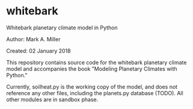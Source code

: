 # whitebark
Whitebark planetary climate model in Python

Author: Mark A. Miller

Created: 02 January 2018

This repository contains source code for the whitebark planetary climate model and accompanies the book "Modeling Planetary Climates with Python."

Currently, soilheat.py is the working copy of the model, and does not reference any other files, including the planets.py database (TODO). All other modules are in sandbox phase.